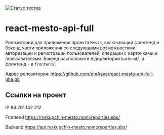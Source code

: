 [![Статус тестов](../../actions/workflows/tests.yml/badge.svg)](../../actions/workflows/tests.yml)

# react-mesto-api-full
Репозиторий для приложения проекта `Mesto`, включающий фронтенд и бэкенд части приложения со следующими возможностями: авторизации и регистрации пользователей, операции с карточками и пользователями. Бэкенд расположите в директории `backend/`, а фронтенд - в `frontend/`.

Адрес репозитория: https://github.com/qmAsee/react-mesto-api-full-gha.git

## Ссылки на проект

IP 84.201.142.212

Frontend https://mskupchin-mesto.nomoreparties.sbs/

Backend https://api.mskupchin-mesto.nomoreparties.sbs/
